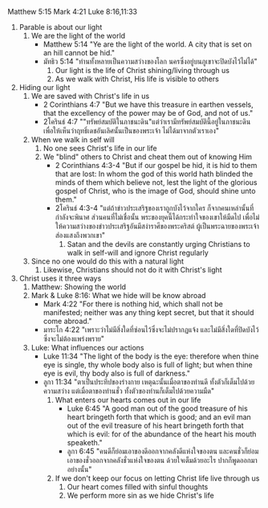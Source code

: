 Matthew 5:15
Mark 4:21
Luke 8:16,11:33

1. Parable is about our light
    1. We are the light of the world
        - Matthew 5:14 "Ye are the light of the world. A city that is set on an hill cannot be hid."
        - มัทธิว 5:14 "ท่านทั้งหลายเป็นความสว่างของโลก นครซึ่งอยู่บนภูเขาจะปิดบังไว้ไม่ได้"
            1. Our light is the life of Christ shining/living through us
            2. As we walk with Christ, His life is visible to others
2. Hiding our light
    1. We are saved with Christ's life in us
        - 2 Corinthians 4:7 "But we have this treasure in earthen vessels, that the excellency of the power may be of God, and not of us."
        - 2โครินธ์ 4:7 ""ทรัพย์สมบัติในภาชนะดิน"แต่ว่าเรามีทรัพย์สมบัตินี้อยู่ในภาชนะดิน เพื่อให้เห็นว่าฤทธิ์เดชอันเลิศนั้นเป็นของพระเจ้า ไม่ได้มาจากตัวเราเอง"
    2. When we walk in self will
        1. No one sees Christ's life in our life
        2. We "blind" others to Christ and cheat them out of knowing Him
            - 2 Corinthians 4:3-4 "But if our gospel be hid, it is hid to them that are lost: In whom the god of this world hath blinded the minds of them which believe not, lest the light of the glorious gospel of Christ, who is the image of God, should shine unto them."
            - 2โครินธ์ 4:3-4 "แต่ถ้าข่าวประเสริฐของเราถูกบังไว้จากใคร ก็จากคนเหล่านั้นที่กำลังจะพินาศ ส่วนคนที่ไม่เชื่อนั้น พระของยุคนี้ได้กระทำใจของเขาให้มืดไป เพื่อไม่ให้ความสว่างของข่าวประเสริฐอันมีสง่าราศีของพระคริสต์ ผู้เป็นพระฉายของพระเจ้า ส่องแสงถึงพวกเขา"
                1. Satan and the devils are constantly urging Christians to walk in self-will and ignore Christ regularly
    3. Since no one would do this with a natural light
        1. Likewise, Christians should not do it with Christ's light
3. Christ uses it three ways
    1. Matthew: Showing the world
    2. Mark & Luke 8:16: What we hide will be know abroad
        - Mark 4:22 "For there is nothing hid, which shall not be manifested; neither was any thing kept secret, but that it should come abroad."
        - มาระโก 4:22 "เพราะว่าไม่มีสิ่งใดที่ซ่อนไว้ซึ่งจะไม่ปรากฏแจ้ง และไม่มีสิ่งใดที่ปิดบังไว้ ซึ่งจะไม่ต้องแพร่งพราย"
    3. Luke: What influences our actions
        - Luke 11:34 "The light of the body is the eye: therefore when thine eye is single, thy whole body also is full of light; but when thine eye is evil, thy body also is full of darkness."
        - ลูกา 11:34 "ตาเป็นประทีปของร่างกาย เหตุฉะนั้นเมื่อตาของท่านดี ทั้งตัวก็เต็มไปด้วยความสว่าง แต่เมื่อตาของท่านชั่ว ทั้งตัวของท่านก็เต็มไปด้วยความมืด"
            1. What enters our hearts comes out in our life
                - Luke 6:45 "A good man out of the good treasure of his heart bringeth forth that which is good; and an evil man out of the evil treasure of his heart bringeth forth that which is evil: for of the abundance of the heart his mouth speaketh."
                - ลูกา 6:45 "คนดีก็ย่อมเอาของดีออกจากคลังดีแห่งใจของตน และคนชั่วก็ย่อมเอาของชั่วออกจากคลังชั่วแห่งใจของตน ด้วยใจเต็มด้วยอะไร ปากก็พูดออกมาอย่างนั้น"
            2. If we don't keep our focus on letting Christ life live through us
                1. Our heart comes filled with sinful thoughts
                2. We perform more sin as we hide Christ's life